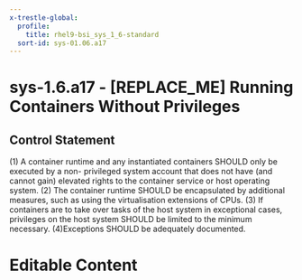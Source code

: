```yaml
---
x-trestle-global:
  profile:
    title: rhel9-bsi_sys_1_6-standard
  sort-id: sys-01.06.a17
---
```


# sys-1.6.a17 - \[REPLACE_ME\] Running Containers Without Privileges

## Control Statement

(1) A container runtime and any instantiated containers SHOULD only be executed by a non- privileged system account that does not have (and cannot gain) elevated rights to the container service or host operating system. (2) The container runtime SHOULD be encapsulated by additional measures, such as using the virtualisation extensions of CPUs. (3) If containers are to take over tasks of the host system in exceptional cases, privileges on the host system SHOULD be limited to the minimum necessary. (4)Exceptions SHOULD be adequately documented.

# Editable Content

<!-- Make additions and edits below -->
<!-- The above represents the contents of the control as received by the profile, prior to additions. -->
<!-- If the profile makes additions to the control, they will appear below. -->
<!-- The above markdown may not be edited but you may edit the content below, and/or introduce new additions to be made by the profile. -->
<!-- If there is a yaml header at the top, parameter values may be edited. Use --set-parameters to incorporate the changes during assembly. -->
<!-- The content here will then replace what is in the profile for this control, after running profile-assemble. -->
<!-- The current profile has no added parts for this control, but you may add new ones here. -->
<!-- Each addition must have a heading either of the form ## Control my_addition_name -->
<!-- or ## Part a. (where the a. refers to one of the control statement labels.) -->
<!-- "## Control" parts are new parts added after the statement part. -->
<!-- "## Part" parts are new parts added into the top-level statement part with that label. -->
<!-- Subparts may be added with nested hash levels of the form ### My Subpart Name -->
<!-- underneath the parent ## Control or ## Part being added -->
<!-- See https://oscal-compass.github.io/compliance-trestle/tutorials/ssp_profile_catalog_authoring/ssp_profile_catalog_authoring for guidance. -->
